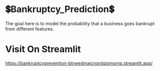 # 💲Bankruptcy_Prediction💲

The goal here is to model the probability that a business goes bankrupt from different features.

# Visit On Streamlit

https://bankruptcyprevention-btrwedmajcnqrdqjsmsrnp.streamlit.app/
